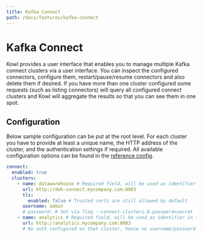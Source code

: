 ```yaml
---
title: Kafka Connect
path: /docs/features/kafka-connect
---
```


# Kafka Connect

Kowl provides a user interface that enables you to manage multiple Kafka connect clusters
via a user interface. You can inspect the configured connectors, configure them, restart/pause/resume
connectors and also delete them if desired. If you have more than one cluster configured some requests
(such as listing connectors) will query all configured connect clusters and Kowl will aggregate the results
so that you can see them in one spot.

## Configuration

Below sample configuration can be put at the root level. For each cluster you have to provide at
least a unique name, the HTTP address of the cluster, and the authentication settings if required.
All available configuration options can be found in the [reference config](/docs/config/kowl.yaml).

```yaml
connect:
  enabled: true
  clusters:
    - name: datawarehouse # Required field, will be used as identifier in the frontend
      url: http://dwh-connect.mycompany.com:8083
      tls:
        enabled: false # Trusted certs are still allowed by default
      username: admin
      # password: # Set via flag --connect.clusters.0.password=secret
    - name: analytics # Required field, will be used as identifier in the frontend
      url: http://analytics.mycompany.com:8083
      # No auth configured on that cluster, hence no username/password set
```
